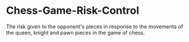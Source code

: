 # Chess-Game-Risk-Control
The risk given to the opponent's pieces in response to the movements of the queen, knight and pawn pieces in the game of chess.
